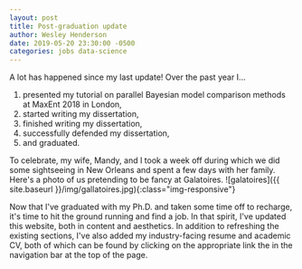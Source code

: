 ```yaml
---
layout: post
title: Post-graduation update
author: Wesley Henderson
date: 2019-05-20 23:30:00 -0500
categories: jobs data-science
---
```


A lot has happened since my last update! Over the past year I...

1. presented my tutorial on parallel Bayesian model comparison methods at MaxEnt 2018 in London,
2. started writing my dissertation,
3. finished writing my dissertation,
4. successfully defended my dissertation,
5. and graduated.

To celebrate, my wife, Mandy, and I took a week off during which we did some sightseeing in New Orleans and spent a few days with her family. Here's a photo of us pretending to be fancy at Galatoires.
![galatoires]({{ site.baseurl }}/img/gallatoires.jpg){:class="img-responsive"}

Now that I've graduated with my Ph.D. and taken some time off to recharge, it's time to hit the ground running and find a job. In that spirit, I've updated this website, both in content and aesthetics. In addition to refreshing the existing sections, I've also added my industry-facing resume and academic CV, both of which can be found by clicking on the appropriate link the in the navigation bar at the top of the page.

